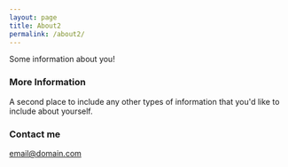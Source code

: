 ```yaml
---
layout: page
title: About2
permalink: /about2/
---
```


Some information about you!

### More Information

A second place to include any other types of information that you'd like to include about yourself.

### Contact me

[email@domain.com](mailto:email@domain.com)
